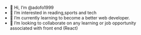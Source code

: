 - 👋 Hi, I’m @adofo1999
- 👀 I’m interested in reading,sports and tech
- 🌱 I’m currently learning to become a better web developer.
- 💞️ I’m looking to collaborate on any learning or job opportunity associated with front end (React)

